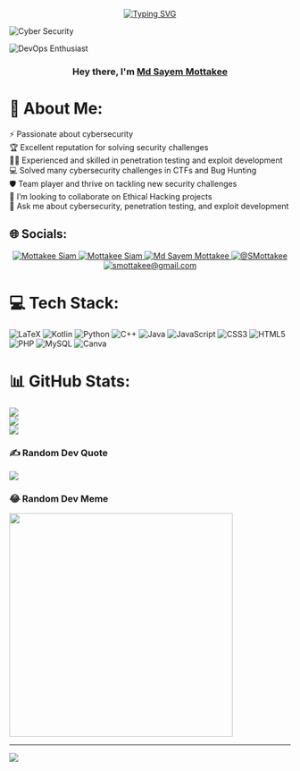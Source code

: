 <p align="center">
<a href="https://git.io/typing-svg"><img src="https://readme-typing-svg.demolab.com/?lines=I+am+passionate+about+cyber+security;Protecting+data+and+systems+is+my+mission;Always+learning+and+improving+in+the+field" alt="Typing SVG" /></a>
</p>  

![Cyber Security](https://www.ameci.org/blog/images/hack_iran.gif)

![DevOps Enthusiast](https://media3.giphy.com/media/v1.Y2lkPTc5MGI3NjExMng3NGE2ejQ0NG82ZjRwZjNqNG02NHpnbHM4cDB3YmVmdm41d2s1OCZlcD12MV9pbnRlcm5hbF9naWZfYnlfaWQmY3Q9Zw/hun4DFmfnDId3lid5b/giphy.gif)

<h3 align="center">Hey there, I'm <a href="https://github.com/MdSayemMottakee">Md Sayem Mottakee</a></h3>

# 💫 About Me:
⚡ Passionate about cybersecurity<br>🏆 Excellent reputation for solving security challenges<br>🧙‍♂️ Experienced and skilled in penetration testing and exploit development<br>💻 Solved many cybersecurity challenges in CTFs and Bug Hunting<br>🛡️ Team player and thrive on tackling new security challenges<br>👯 I’m looking to collaborate on Ethical Hacking projects<br>💬 Ask me about cybersecurity, penetration testing, and exploit development


## 🌐 Socials:
<p align="center">
  <a href="https://facebook.com/Mottakee"> 
    <img src="https://img.shields.io/badge/Facebook-%231877F2.svg?logo=Facebook&logoColor=white" alt="Mottakee Siam">
  </a>
  <a href="https://instagram.com/__ryuk24__/">
    <img src="https://img.shields.io/badge/Instagram-%23E4405F.svg?logo=Instagram&logoColor=white" alt="Mottakee Siam">
  </a>
  <a href="https://www.linkedin.com/in/md-sayem-mottakee/">
    <img src="https://img.shields.io/badge/LinkedIn-%230077B5.svg?logo=linkedin&logoColor=white" alt="Md Sayem Mottakee">
  </a>
  <a href="https://x.com/@SMottakee">
    <img src="https://img.shields.io/badge/X-black.svg?logo=X&logoColor=white" alt="@SMottakee">
  </a>
  <a href="mailto:smottakee@gmail.com">
    <img src="https://img.shields.io/badge/-smottakee@gmail.com-c14438?style=flat-square&logo=Gmail&logoColor=white&link=mailto:smottakee@gmail.com" alt="smottakee@gmail.com">
  </a>
</p>


# 💻 Tech Stack:
![LaTeX](https://img.shields.io/badge/latex-%23008080.svg?style=for-the-badge&logo=latex&logoColor=white) ![Kotlin](https://img.shields.io/badge/kotlin-%237F52FF.svg?style=for-the-badge&logo=kotlin&logoColor=white) ![Python](https://img.shields.io/badge/python-3670A0?style=for-the-badge&logo=python&logoColor=ffdd54) ![C++](https://img.shields.io/badge/c++-%2300599C.svg?style=for-the-badge&logo=c%2B%2B&logoColor=white) ![Java](https://img.shields.io/badge/java-%23ED8B00.svg?style=for-the-badge&logo=openjdk&logoColor=white) ![JavaScript](https://img.shields.io/badge/javascript-%23323330.svg?style=for-the-badge&logo=javascript&logoColor=%23F7DF1E) ![CSS3](https://img.shields.io/badge/css3-%231572B6.svg?style=for-the-badge&logo=css3&logoColor=white) ![HTML5](https://img.shields.io/badge/html5-%23E34F26.svg?style=for-the-badge&logo=html5&logoColor=white) ![PHP](https://img.shields.io/badge/php-%23777BB4.svg?style=for-the-badge&logo=php&logoColor=white) ![MySQL](https://img.shields.io/badge/mysql-4479A1.svg?style=for-the-badge&logo=mysql&logoColor=white) ![Canva](https://img.shields.io/badge/Canva-%2300C4CC.svg?style=for-the-badge&logo=Canva&logoColor=white)
# 📊 GitHub Stats:
![](https://github-readme-stats.vercel.app/api?username=MdSayemMottakee&theme=tokyonight&hide_border=false&include_all_commits=true&count_private=false)<br/>
![](https://github-readme-streak-stats.herokuapp.com/?user=MdSayemMottakee&theme=tokyonight&hide_border=false)<br/>
![](https://github-readme-stats.vercel.app/api/top-langs/?username=MdSayemMottakee&theme=tokyonight&hide_border=false&include_all_commits=true&count_private=false&layout=compact)

### ✍️ Random Dev Quote
![](https://quotes-github-readme.vercel.app/api?type=horizontal&theme=tokyonight)

### 😂 Random Dev Meme
<img src='https://memer-new.vercel.app/' style="height: 400px;"/>

---
[![](https://visitcount.itsvg.in/api?id=MdSayemMottakee&icon=0&color=0)](https://visitcount.itsvg.in)

<!-- Proudly created with GPRM ( https://gprm.itsvg.in ) -->
